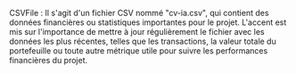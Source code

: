 CSVFile : Il s'agit d'un fichier CSV nommé "cv-ia.csv", qui contient des données financières ou statistiques importantes pour le projet. L'accent est mis sur l'importance de mettre à jour régulièrement le fichier avec les données les plus récentes, telles que les transactions, la valeur totale du portefeuille ou toute autre métrique utile pour suivre les performances financières du projet.